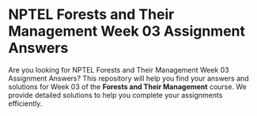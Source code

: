 # NPTEL Forests and Their Management Week 03 Assignment Answers

Are you looking for NPTEL Forests and Their Management Week 03 Assignment Answers? This repository will help you find your answers and solutions for Week 03 of the **Forests and Their Management** course. We provide detailed solutions to help you complete your assignments efficiently.